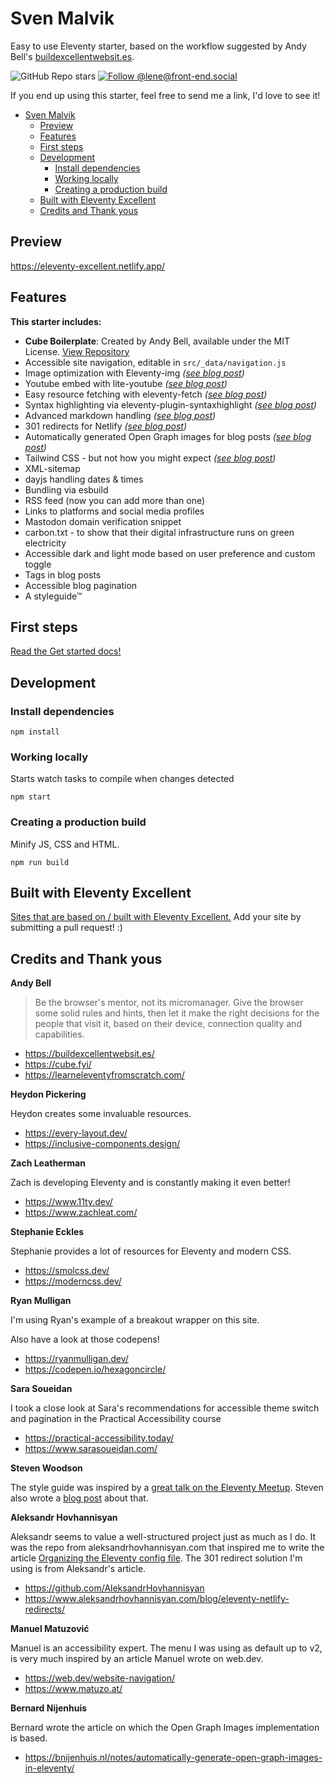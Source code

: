 # Sven Malvik

Easy to use Eleventy starter, based on the workflow suggested by Andy Bell's
[buildexcellentwebsit.es](https://buildexcellentwebsit.es/).

![GitHub Repo stars](https://img.shields.io/github/stars/madrilene/eleventy-excellent?style=flat-square&logo=github&logoColor=white&label=GitHub%20stars)
[![Follow @lene@front-end.social](https://img.shields.io/mastodon/follow/109292536543732634?domain=https%3A%2F%2Ffront-end.social&style=flat-square&logo=Mastodon&logoColor=white&labelColor=%235B4BE1)](https://front-end.social/@lene)

If you end up using this starter, feel free to send me a link, I'd love to see
it!

- [Sven Malvik](#eleventy-excellent)
  - [Preview](#preview)
  - [Features](#features)
  - [First steps](#first-steps)
  - [Development](#development)
    - [Install dependencies](#install-dependencies)
    - [Working locally](#working-locally)
    - [Creating a production build](#creating-a-production-build)
  - [Built with Eleventy Excellent](#built-with-eleventy-excellent)
  - [Credits and Thank yous](#credits-and-thank-yous)

## Preview

https://eleventy-excellent.netlify.app/

## Features

**This starter includes:**

- **Cube Boilerplate**: Created by Andy Bell, available under the MIT License.
  [View Repository](https://github.com/Set-Creative-Studio/cube-boilerplate)
- Accessible site navigation, editable in `src/_data/navigation.js`
- Image optimization with Eleventy-img
  _([see blog post](https://eleventy-excellent.netlify.app/blog/post-with-an-image/))_
- Youtube embed with lite-youtube
  _([see blog post](https://eleventy-excellent.netlify.app/blog/post-with-a-video/))_
- Easy resource fetching with eleventy-fetch
  _([see blog post](https://eleventy-excellent.netlify.app/blog/post-with-fetched-content/))_
- Syntax highlighting via eleventy-plugin-syntaxhighlight
  _([see blog post](https://eleventy-excellent.netlify.app/blog/post-with-some-code/))_
- Advanced markdown handling
  _([see blog post](https://eleventy-excellent.netlify.app/blog/post-with-all-the-markdown/))_
- 301 redirects for Netlify
  _([see blog post](https://eleventy-excellent.netlify.app/blog/post-with-301-redirects/))_
- Automatically generated Open Graph images for blog posts
  _([see blog post](https://eleventy-excellent.netlify.app/blog/open-graph-images/))_
- Tailwind CSS - but not how you might expect
  _([see blog post](https://eleventy-excellent.netlify.app/blog/what-is-tailwind-css-doing-here/))_
- XML-sitemap
- dayjs handling dates & times
- Bundling via esbuild
- RSS feed (now you can add more than one)
- Links to platforms and social media profiles
- Mastodon domain verification snippet
- carbon.txt - to show that their digital infrastructure runs on green
  electricity
- Accessible dark and light mode based on user preference and custom toggle
- Tags in blog posts
- Accessible blog pagination
- A styleguide™

## First steps

[Read the Get started docs!](https://eleventy-excellent.netlify.app/get-started/)

## Development

### Install dependencies

```
npm install
```

### Working locally

Starts watch tasks to compile when changes detected

```
npm start
```

### Creating a production build

Minify JS, CSS and HTML.

```
npm run build
```

## Built with Eleventy Excellent

[Sites that are based on / built with Eleventy Excellent.](https://eleventy-excellent.netlify.app/built-with/)
Add your site by submitting a pull request! :)

## Credits and Thank yous

**Andy Bell**

> Be the browser's mentor, not its micromanager. Give the browser some solid
> rules and hints, then let it make the right decisions for the people that
> visit it, based on their device, connection quality and capabilities.

- https://buildexcellentwebsit.es/
- https://cube.fyi/
- https://learneleventyfromscratch.com/

**Heydon Pickering**

Heydon creates some invaluable resources.

- https://every-layout.dev/
- https://inclusive-components.design/

**Zach Leatherman**

Zach is developing Eleventy and is constantly making it even better!

- https://www.11ty.dev/
- https://www.zachleat.com/

**Stephanie Eckles**

Stephanie provides a lot of resources for Eleventy and modern CSS.

- https://smolcss.dev/
- https://moderncss.dev/

**Ryan Mulligan**

I'm using Ryan's example of a breakout wrapper on this site.

Also have a look at those codepens!

- https://ryanmulligan.dev/
- https://codepen.io/hexagoncircle/

**Sara Soueidan**

I took a close look at Sara's recommendations for accessible theme switch and
pagination in the Practical Accessibility course

- https://practical-accessibility.today/
- https://www.sarasoueidan.com/

**Steven Woodson**

The style guide was inspired by a
[great talk on the Eleventy Meetup](https://www.youtube.com/watch?v=3mhA2bH6q8s).
Steven also wrote a
[blog post](https://stevenwoodson.com/blog/eleventy-style-guide-generator-step-by-step-guide-adding-to-an-existing-site/)
about that.

**Aleksandr Hovhannisyan**

Aleksandr seems to value a well-structured project just as much as I do. It was
the repo from aleksandrhovhannisyan.com that inspired me to write the article
[Organizing the Eleventy config file](https://www.lenesaile.com/en/blog/organizing-the-eleventy-config-file/).
The 301 redirect solution I'm using is from Aleksandr's article.

- https://github.com/AleksandrHovhannisyan
- https://www.aleksandrhovhannisyan.com/blog/eleventy-netlify-redirects/

**Manuel Matuzović**

Manuel is an accessibility expert. The menu I was using as default up to v2, is
very much inspired by an article Manuel wrote on web.dev.

- https://web.dev/website-navigation/
- https://www.matuzo.at/

**Bernard Nijenhuis**

Bernard wrote the article on which the Open Graph Images implementation is
based.

- https://bnijenhuis.nl/notes/automatically-generate-open-graph-images-in-eleventy/

